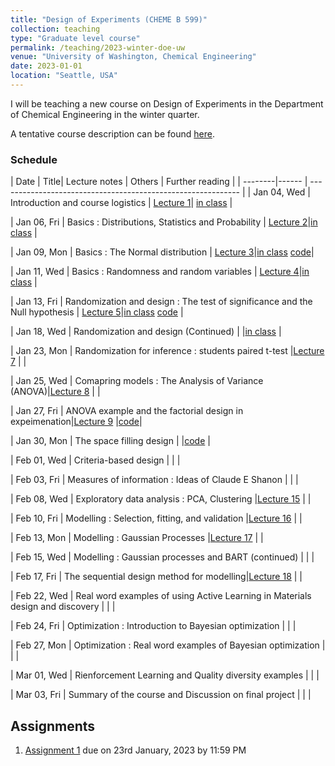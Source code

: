 ```yaml
---
title: "Design of Experiments (CHEME B 599)"
collection: teaching
type: "Graduate level course"
permalink: /teaching/2023-winter-doe-uw
venue: "University of Washington, Chemical Engineering"
date: 2023-01-01
location: "Seattle, USA"
---
```



I will be teaching a new course on Design of Experiments in the Department of Chemical Engineering in the winter quarter. 

A tentative course description can be found [here](http://kiranvad.github.io/files/teaching/DOE/course_description.pdf). 

### Schedule

| Date | Title|  Lecture notes | Others | Further reading |
| --------|------ | ------------------------------------------------------------ |
| Jan 04, Wed    | Introduction and course logistics   | [Lecture 1](http://kiranvad.github.io/files/teaching/DOE/lec01.pdf)| [in class](http://kiranvad.github.io/files/teaching/DOE/handwritten/Lec01.pdf) |

| Jan 06, Fri    | Basics : Distributions, Statistics and Probability   | [Lecture 2](http://kiranvad.github.io/files/teaching/DOE/lec02.pdf)|[in class](http://kiranvad.github.io/files/teaching/DOE/handwritten/Lec02.pdf) |

| Jan 09, Mon    | Basics : The Normal distribution   | [Lecture 3](http://kiranvad.github.io/files/teaching/DOE/lec03.pdf)|[in class](http://kiranvad.github.io/files/teaching/DOE/handwritten/Lec03.pdf)   [code](https://github.com/kiranvad/DOE/blob/master/Lecture%2003.ipynb)|

| Jan 11, Wed    | Basics : Randomness and random variables   | [Lecture 4](http://kiranvad.github.io/files/teaching/DOE/lec04.pdf)|[in class](http://kiranvad.github.io/files/teaching/DOE/handwritten/Lec04.pdf) |

| Jan 13, Fri    | Randomization and design : The test of significance and the Null hypothesis | [Lecture 5](http://kiranvad.github.io/files/teaching/DOE/lec05.pdf)|[in class](http://kiranvad.github.io/files/teaching/DOE/handwritten/Lec05.pdf)   [code](https://github.com/kiranvad/DOE/blob/master/Lecture%2005.ipynb) |

| Jan 18, Wed    | Randomization and design (Continued)   | |[in class](http://kiranvad.github.io/files/teaching/DOE/handwritten/Lec06.pdf) |

| Jan 23, Mon    | Randomization for inference : students paired t-test   |[Lecture 7](http://kiranvad.github.io/files/teaching/DOE/lec07.pdf) | |

| Jan 25, Wed    | Comapring models :  The Analysis of Variance (ANOVA)|[Lecture 8](http://kiranvad.github.io/files/teaching/DOE/lec08.pdf) | |

| Jan 27, Fri    | ANOVA example and the factorial design in expeimenation|[Lecture 9](http://kiranvad.github.io/files/teaching/DOE/lec09.pdf) |[code](https://github.com/kiranvad/DOE/blob/master/Lecture%2009.ipynb)|

| Jan 30, Mon    | The space filling design   | |[code](https://github.com/kiranvad/DOE/blob/master/Lecture%2010.ipynb) |

| Feb 01, Wed    | Criteria-based design | | |

| Feb 03, Fri    | Measures of information : Ideas of Claude E Shanon   | | |

| Feb 08, Wed    | Exploratory data analysis : PCA, Clustering    |[Lecture 15](http://kiranvad.github.io/files/teaching/DOE/lec15.pdf) | |

| Feb 10, Fri    | Modelling : Selection, fitting, and validation |[Lecture 16](http://kiranvad.github.io/files/teaching/DOE/lec16.pdf)  | |

| Feb 13, Mon    | Modelling : Gaussian Processes   |[Lecture 17](http://kiranvad.github.io/files/teaching/DOE/lec17.pdf) | |

| Feb 15, Wed    | Modelling : Gaussian processes and BART (continued)   | | |

| Feb 17, Fri    | The sequential design method for modelling|[Lecture 18](http://kiranvad.github.io/files/teaching/DOE/lec18.pdf) | |

| Feb 22, Wed    | Real word examples of using Active Learning in Materials design and discovery  | | |

| Feb 24, Fri    | Optimization : Introduction to Bayesian optimization   | | |

| Feb 27, Mon    | Optimization : Real word examples of Bayesian optimization | | |

| Mar 01, Wed    | Rienforcement Learning and Quality diversity examples | | |

| Mar 03, Fri    | Summary of the course and Discussion on final project | | |

## Assignments

1. [Assignment 1](http://kiranvad.github.io/files/teaching/DOE/asg01.pdf) due on 23rd January, 2023 by 11:59 PM

